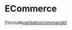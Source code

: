 # ECommerce

[!include[validationcommande](ecommerce.validationcommande.autogen.md)]


























































































